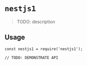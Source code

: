 # `nestjs1`

> TODO: description

## Usage

```
const nestjs1 = require('nestjs1');

// TODO: DEMONSTRATE API
```
